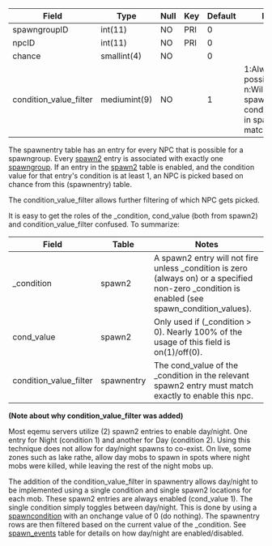 **Field**|**Type**|**Null**|**Key**|**Default**|**Notes**
-----|-----|-----|-----|-----|-----
spawngroupID|int(11)|NO|PRI|0| 
npcID|int(11)|NO|PRI|0| 
chance|smallint(4)|NO| |0| 
condition_value_filter|mediumint(9)|NO| |1|1:Always possible, 2-n:Will only spawn if condition_value in spawn2 matches

The spawnentry table has an entry for every NPC that is possible for a spawngroup.  Every [spawn2](https://github.com/EQEmu/Server/wiki/spawn2) entry is associated with exactly one [spawngroup](https://github.com/EQEmu/Server/wiki/spawngroup).  If an entry in the [spawn2](https://github.com/EQEmu/Server/wiki/spawn2) table is enabled, and the condition value for that entry's condition is at least 1, an NPC is picked based on chance from this (spawnentry) table.

The condition_value_filter allows further filtering of which NPC gets picked.

It is easy to get the roles of the _condition, cond_value (both from spawn2) and condition_value_filter confused.  To summarize:

**Field**|**Table**|**Notes**
-----|-----|-----
_condition|spawn2|A spawn2 entry will not fire unless _condition is zero (always on) or a specified non-zero _condition is enabled (see spawn_condition_values).
cond_value|spawn2|Only used if (_condition > 0). Nearly 100% of the usage of this field is on(1)/off(0).
condition_value_filter|spawnentry|The cond_value of the _condition in the relevant spawn2 entry must match exactly to enable this npc.

**(Note about why condition_value_filter was added)**

Most eqemu servers utilize (2) spawn2 entries to enable day/night.  One entry for Night (condition 1) and another for Day (condition 2).  Using this technique does not allow for day/night spawns to co-exist.  On live, some zones such as lake rathe, allow day mobs to spawn in spots where night mobs were killed, while leaving the rest of the night mobs up.

The addition of the condition_value_filter in spawnentry allows day/night to be implemented using a single condition and single spawn2 locations for each mob.  These spawn2 entries are always enabled (cond_value 1).  The single condition simply toggles between day/night.  This is done by using a [spawncondition](https://github.com/EQEmu/Server/wiki/spawn_conditions) with an onchange value of 0 (do nothing).  The spawnentry rows are then filtered based on the current value of the _condition.  See [spawn_events](https://github.com/EQEmu/Server/wiki/spawn_events) table for details on how day/night are enabled/disabled.
